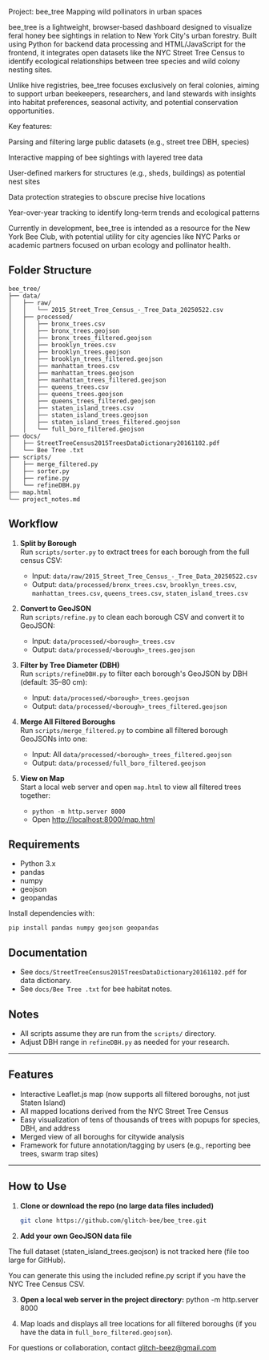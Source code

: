 Project: bee_tree
Mapping wild pollinators in urban spaces

bee_tree is a lightweight, browser-based dashboard designed to visualize feral honey bee sightings in relation to New York City's urban forestry. Built using Python for backend data processing and HTML/JavaScript for the frontend, it integrates open datasets like the NYC Street Tree Census to identify ecological relationships between tree species and wild colony nesting sites.

Unlike hive registries, bee_tree focuses exclusively on feral colonies, aiming to support urban beekeepers, researchers, and land stewards with insights into habitat preferences, seasonal activity, and potential conservation opportunities.

Key features:

Parsing and filtering large public datasets (e.g., street tree DBH, species)

Interactive mapping of bee sightings with layered tree data

User-defined markers for structures (e.g., sheds, buildings) as potential nest sites

Data protection strategies to obscure precise hive locations

Year-over-year tracking to identify long-term trends and ecological patterns

Currently in development, bee_tree is intended as a resource for the New York Bee Club, with potential utility for city agencies like NYC Parks or academic partners focused on urban ecology and pollinator health.


## Folder Structure
```
bee_tree/
├── data/
│   ├── raw/
│   │   └── 2015_Street_Tree_Census_-_Tree_Data_20250522.csv
│   ├── processed/
│   │   ├── bronx_trees.csv
│   │   ├── bronx_trees.geojson
│   │   ├── bronx_trees_filtered.geojson
│   │   ├── brooklyn_trees.csv
│   │   ├── brooklyn_trees.geojson
│   │   ├── brooklyn_trees_filtered.geojson
│   │   ├── manhattan_trees.csv
│   │   ├── manhattan_trees.geojson
│   │   ├── manhattan_trees_filtered.geojson
│   │   ├── queens_trees.csv
│   │   ├── queens_trees.geojson
│   │   ├── queens_trees_filtered.geojson
│   │   ├── staten_island_trees.csv
│   │   ├── staten_island_trees.geojson
│   │   ├── staten_island_trees_filtered.geojson
│   │   └── full_boro_filtered.geojson
├── docs/
│   ├── StreetTreeCensus2015TreesDataDictionary20161102.pdf
│   └── Bee Tree .txt
├── scripts/
│   ├── merge_filtered.py
│   ├── sorter.py
│   ├── refine.py
│   └── refineDBH.py
├── map.html
└── project_notes.md
```

## Workflow
1. **Split by Borough**  
   Run `scripts/sorter.py` to extract trees for each borough from the full census CSV:
   - Input: `data/raw/2015_Street_Tree_Census_-_Tree_Data_20250522.csv`
   - Output: `data/processed/bronx_trees.csv`, `brooklyn_trees.csv`, `manhattan_trees.csv`, `queens_trees.csv`, `staten_island_trees.csv`

2. **Convert to GeoJSON**  
   Run `scripts/refine.py` to clean each borough CSV and convert it to GeoJSON:
   - Input: `data/processed/<borough>_trees.csv`
   - Output: `data/processed/<borough>_trees.geojson`

3. **Filter by Tree Diameter (DBH)**  
   Run `scripts/refineDBH.py` to filter each borough's GeoJSON by DBH (default: 35–80 cm):
   - Input: `data/processed/<borough>_trees.geojson`
   - Output: `data/processed/<borough>_trees_filtered.geojson`

4. **Merge All Filtered Boroughs**  
   Run `scripts/merge_filtered.py` to combine all filtered borough GeoJSONs into one:
   - Input: All `data/processed/<borough>_trees_filtered.geojson`
   - Output: `data/processed/full_boro_filtered.geojson`

5. **View on Map**  
   Start a local web server and open `map.html` to view all filtered trees together:
   - `python -m http.server 8000`
   - Open [http://localhost:8000/map.html](http://localhost:8000/map.html)

## Requirements
- Python 3.x
- pandas
- numpy
- geojson
- geopandas

Install dependencies with:
```
pip install pandas numpy geojson geopandas
```

## Documentation
- See `docs/StreetTreeCensus2015TreesDataDictionary20161102.pdf` for data dictionary.
- See `docs/Bee Tree .txt` for bee habitat notes.

## Notes
- All scripts assume they are run from the `scripts/` directory.
- Adjust DBH range in `refineDBH.py` as needed for your research.

---

## Features

- Interactive Leaflet.js map (now supports all filtered boroughs, not just Staten Island)
- All mapped locations derived from the NYC Street Tree Census
- Easy visualization of tens of thousands of trees with popups for species, DBH, and address
- Merged view of all boroughs for citywide analysis
- Framework for future annotation/tagging by users (e.g., reporting bee trees, swarm trap sites)

---

## How to Use

1. **Clone or download the repo (no large data files included)**
   ```sh
   git clone https://github.com/glitch-bee/bee_tree.git
2. **Add your own GeoJSON data file**

The full dataset (staten_island_trees.geojson) is not tracked here (file too large for GitHub).

You can generate this using the included refine.py script if you have the NYC Tree Census CSV.

3. **Open a local web server in the project directory:**
   python -m http.server 8000

4. Map loads and displays all tree locations for all filtered boroughs (if you have the data in `full_boro_filtered.geojson`).



For questions or collaboration, contact glitch-beez@gmail.com
